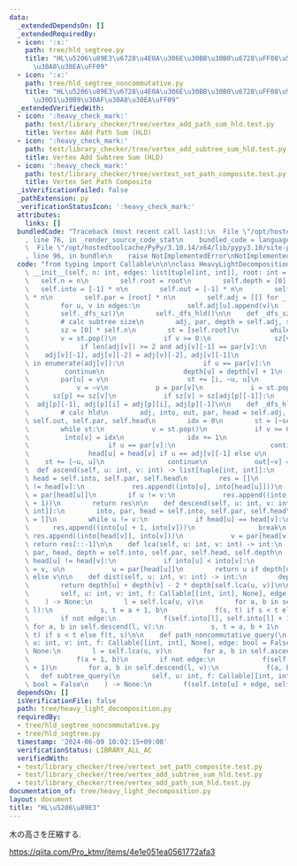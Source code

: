 ```yaml
---
data:
  _extendedDependsOn: []
  _extendedRequiredBy:
  - icon: ':x:'
    path: tree/hld_segtree.py
    title: "HL\u5206\u89E3\u6728\u4E0A\u306E\u30BB\u30B0\u6728\uFF08\u53EF\u63DB\u30AF\
      \u30A8\u30EA\uFF09"
  - icon: ':x:'
    path: tree/hld_segtree_noncommutative.py
    title: "HL\u5206\u89E3\u6728\u4E0A\u306E\u30BB\u30B0\u6728\uFF08\u975E\u53EF\u63DB\
      \u30D1\u30B9\u30AF\u30A8\u30EA\uFF09"
  _extendedVerifiedWith:
  - icon: ':heavy_check_mark:'
    path: test/library_checker/tree/vertex_add_path_sum_hld.test.py
    title: Vertex Add Path Sum (HLD)
  - icon: ':heavy_check_mark:'
    path: test/library_checker/tree/vertex_add_subtree_sum_hld.test.py
    title: Vertex Add Subtree Sum (HLD)
  - icon: ':heavy_check_mark:'
    path: test/library_checker/tree/vertext_set_path_composite.test.py
    title: Vertex Set Path Composite
  _isVerificationFailed: false
  _pathExtension: py
  _verificationStatusIcon: ':heavy_check_mark:'
  attributes:
    links: []
  bundledCode: "Traceback (most recent call last):\n  File \"/opt/hostedtoolcache/PyPy/3.10.14/x64/lib/pypy3.10/site-packages/onlinejudge_verify/documentation/build.py\"\
    , line 76, in _render_source_code_stat\n    bundled_code = language.bundle(\n\
    \  File \"/opt/hostedtoolcache/PyPy/3.10.14/x64/lib/pypy3.10/site-packages/onlinejudge_verify/languages/python.py\"\
    , line 96, in bundle\n    raise NotImplementedError\nNotImplementedError\n"
  code: "from typing import Callable\n\n\nclass HeavyLightDecomposition:\n    def\
    \ __init__(self, n: int, edges: list[tuple[int, int]], root: int = 0):\n     \
    \   self.n = n\n        self.root = root\n        self.depth = [0] * n\n     \
    \   self.into = [-1] * n\n        self.out = [-1] * n\n        self.head = [root]\
    \ * n\n        self.par = [root] * n\n        self.adj = [[] for _ in range(n)]\n\
    \        for u, v in edges:\n            self.adj[u].append(v)\n            self.adj[v].append(u)\n\
    \        self._dfs_sz()\n        self._dfs_hld()\n\n    def _dfs_sz(self) -> None:\n\
    \        # calc subtree size\n        adj, par, depth = self.adj, self.par, self.depth\n\
    \        sz = [0] * self.n\n        st = [self.root]\n        while st:\n    \
    \        v = st.pop()\n            if v >= 0:\n                sz[v] = 1\n   \
    \             if len(adj[v]) >= 2 and adj[v][-1] == par[v]:\n                \
    \    adj[v][-1], adj[v][-2] = adj[v][-2], adj[v][-1]\n                for i, u\
    \ in enumerate(adj[v]):\n                    if u == par[v]:\n               \
    \         continue\n                    depth[u] = depth[v] + 1\n            \
    \        par[u] = v\n                    st += [i, ~u, u]\n                continue\n\
    \            v = ~v\n            p = par[v]\n            i = st.pop()\n      \
    \      sz[p] += sz[v]\n            if sz[v] > sz[adj[p][-1]]:\n              \
    \  adj[p][-1], adj[p][i] = adj[p][i], adj[p][-1]\n\n    def _dfs_hld(self):\n\
    \        # calc hld\n        adj, into, out, par, head = self.adj, self.into,\
    \ self.out, self.par, self.head\n        idx = 0\n        st = [~self.root, self.root]\n\
    \        while st:\n            v = st.pop()\n            if v >= 0:\n       \
    \         into[v] = idx\n                idx += 1\n                for u in adj[v]:\n\
    \                    if u == par[v]:\n                        continue\n     \
    \               head[u] = head[v] if u == adj[v][-1] else u\n                \
    \    st += [~u, u]\n                continue\n            out[~v] = idx\n\n  \
    \  def ascend(self, u: int, v: int) -> list[tuple[int, int]]:\n        into, par,\
    \ head = self.into, self.par, self.head\n        res = []\n        while head[u]\
    \ != head[v]:\n            res.append((into[u], into[head[u]]))\n            u\
    \ = par[head[u]]\n        if u != v:\n            res.append((into[u], into[v]\
    \ + 1))\n        return res\n\n    def descend(self, u: int, v: int) -> list[tuple[int,\
    \ int]]:\n        into, par, head = self.into, self.par, self.head\n        res\
    \ = []\n        while u != v:\n            if head[u] == head[v]:\n          \
    \      res.append((into[u] + 1, into[v]))\n                break\n           \
    \ res.append((into[head[v]], into[v]))\n            v = par[head[v]]\n       \
    \ return res[::-1]\n\n    def lca(self, u: int, v: int) -> int:\n        into,\
    \ par, head, depth = self.into, self.par, self.head, self.depth\n        while\
    \ head[u] != head[v]:\n            if into[u] < into[v]:\n                u, v\
    \ = v, u\n            u = par[head[u]]\n        return u if depth[u] < depth[v]\
    \ else v\n\n    def dist(self, u: int, v: int) -> int:\n        depth = self.depth\n\
    \        return depth[u] + depth[v] - 2 * depth[self.lca(u, v)]\n\n    def path_query(\n\
    \        self, u: int, v: int, f: Callable[[int, int], None], edge: bool = False\n\
    \    ) -> None:\n        l = self.lca(u, v)\n        for a, b in self.ascend(u,\
    \ l):\n            s, t = a + 1, b\n            f(s, t) if s < t else f(t, s)\n\
    \        if not edge:\n            f(self.into[l], self.into[l] + 1)\n       \
    \ for a, b in self.descend(l, v):\n            s, t = a, b + 1\n            f(s,\
    \ t) if s < t else f(t, s)\n\n    def path_noncommutative_query(\n        self,\
    \ u: int, v: int, f: Callable[[int, int], None], edge: bool = False\n    ) ->\
    \ None:\n        l = self.lca(u, v)\n        for a, b in self.ascend(u, l):\n\
    \            f(a + 1, b)\n        if not edge:\n            f(self.into[l], self.into[l]\
    \ + 1)\n        for a, b in self.descend(l, v):\n            f(a, b + 1)\n\n \
    \   def subtree_query(\n        self, u: int, f: Callable[[int, int], None], edge:\
    \ bool = False\n    ) -> None:\n        f(self.into[u] + edge, self.out[u])\n"
  dependsOn: []
  isVerificationFile: false
  path: tree/heavy_light_decomposition.py
  requiredBy:
  - tree/hld_segtree_noncommutative.py
  - tree/hld_segtree.py
  timestamp: '2024-06-09 10:02:15+09:00'
  verificationStatus: LIBRARY_ALL_AC
  verifiedWith:
  - test/library_checker/tree/vertext_set_path_composite.test.py
  - test/library_checker/tree/vertex_add_subtree_sum_hld.test.py
  - test/library_checker/tree/vertex_add_path_sum_hld.test.py
documentation_of: tree/heavy_light_decomposition.py
layout: document
title: "HL\u5206\u89E3"
---
```


木の高さを圧縮する.

https://qiita.com/Pro_ktmr/items/4e1e051ea0561772afa3


